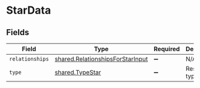 # StarData


## Fields

| Field                                                                                | Type                                                                                 | Required                                                                             | Description                                                                          |
| ------------------------------------------------------------------------------------ | ------------------------------------------------------------------------------------ | ------------------------------------------------------------------------------------ | ------------------------------------------------------------------------------------ |
| `relationships`                                                                      | [shared.RelationshipsForStarInput](../../models/shared/relationshipsforstarinput.md) | :heavy_minus_sign:                                                                   | N/A                                                                                  |
| `type`                                                                               | [shared.TypeStar](../../models/shared/typestar.md)                                   | :heavy_minus_sign:                                                                   | Resource type                                                                        |